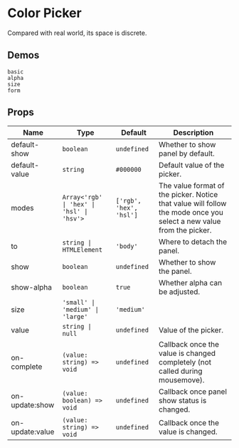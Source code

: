 # Color Picker

Compared with real world, its space is discrete.

## Demos

```demo
basic
alpha
size
form
```

## Props

| Name | Type | Default | Description |
| --- | --- | --- | --- |
| default-show | `boolean` | `undefined` | Whether to show panel by default. |
| default-value | `string` | `#000000` | Default value of the picker. |
| modes | `Array<'rgb' \| 'hex' \| 'hsl' \| 'hsv'>` | `['rgb', 'hex', 'hsl']` | The value format of the picker. Notice that value will follow the mode once you select a new value from the picker. |
| to | `string \| HTMLElement` | `'body'` | Where to detach the panel. |
| show | `boolean` | `undefined` | Whether to show the panel. |
| show-alpha | `boolean` | `true` | Whether alpha can be adjusted. |
| size | `'small' \| 'medium' \| 'large'` | `'medium'` |  |
| value | `string \| null` | `undefined` | Value of the picker. |
| on-complete | `(value: string) => void` | `undefined` | Callback once the value is changed completely (not called during mousemove). |
| on-update:show | `(value: boolean) => void` | `undefined` | Callback once panel show status is changed. |
| on-update:value | `(value: string) => void` | `undefined` | Callback once the value is changed. |
